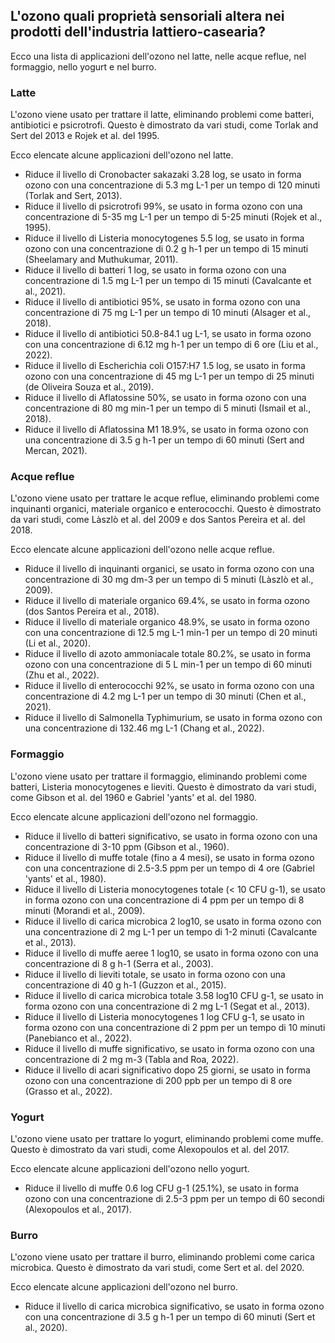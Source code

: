 ## L'ozono quali proprietà sensoriali altera nei prodotti dell'industria lattiero-casearia?

Ecco una lista di applicazioni dell'ozono nel latte, nelle acque reflue, nel formaggio, nello yogurt e nel burro.

### Latte

L'ozono viene usato per trattare il latte, eliminando problemi come batteri, antibiotici e psicrotrofi. Questo è dimostrato da vari studi, come Torlak and Sert del 2013 e Rojek et al. del 1995.

Ecco elencate alcune applicazioni dell'ozono nel latte.

- Riduce il livello di Cronobacter sakazaki 3.28 log, se usato in forma ozono con una concentrazione di 5.3 mg L-1 per un tempo di 120 minuti (Torlak and Sert, 2013).
- Riduce il livello di psicrotrofi 99%, se usato in forma ozono con una concentrazione di 5-35 mg L-1 per un tempo di 5-25 minuti (Rojek et al., 1995).
- Riduce il livello di Listeria monocytogenes 5.5 log, se usato in forma ozono con una concentrazione di 0.2 g h-1 per un tempo di 15 minuti (Sheelamary and Muthukumar, 2011).
- Riduce il livello di batteri 1 log, se usato in forma ozono con una concentrazione di 1.5 mg L-1 per un tempo di 15 minuti (Cavalcante et al., 2021).
- Riduce il livello di antibiotici 95%, se usato in forma ozono con una concentrazione di 75 mg L-1 per un tempo di 10 minuti (Alsager et al., 2018).
- Riduce il livello di antibiotici 50.8-84.1 ug L-1, se usato in forma ozono con una concentrazione di 6.12 mg h-1 per un tempo di 6 ore (Liu et al., 2022).
- Riduce il livello di Escherichia coli O157:H7 1.5 log, se usato in forma ozono con una concentrazione di 45 mg L-1 per un tempo di 25 minuti (de Oliveira Souza et al., 2019).
- Riduce il livello di Aflatossine 50%, se usato in forma ozono con una concentrazione di 80 mg min-1 per un tempo di 5 minuti (Ismail et al., 2018).
- Riduce il livello di Aflatossina M1 18.9%, se usato in forma ozono con una concentrazione di 3.5 g h-1 per un tempo di 60 minuti (Sert and Mercan, 2021).

### Acque reflue

L'ozono viene usato per trattare le acque reflue, eliminando problemi come inquinanti organici, materiale organico e enterococchi. Questo è dimostrato da vari studi, come Làszlò et al. del 2009 e dos Santos Pereira et al. del 2018.

Ecco elencate alcune applicazioni dell'ozono nelle acque reflue.

- Riduce il livello di inquinanti organici, se usato in forma ozono con una concentrazione di 30 mg dm-3 per un tempo di 5 minuti (Làszlò et al., 2009).
- Riduce il livello di materiale organico 69.4%, se usato in forma ozono (dos Santos Pereira et al., 2018).
- Riduce il livello di materiale organico 48.9%, se usato in forma ozono con una concentrazione di 12.5 mg L-1 min-1 per un tempo di 20 minuti (Li et al., 2020).
- Riduce il livello di azoto ammoniacale totale 80.2%, se usato in forma ozono con una concentrazione di 5 L min-1 per un tempo di 60 minuti (Zhu et al., 2022).
- Riduce il livello di enterococchi 92%, se usato in forma ozono con una concentrazione di 4.2 mg L-1 per un tempo di 30 minuti (Chen et al., 2021).
- Riduce il livello di Salmonella Typhimurium, se usato in forma ozono con una concentrazione di 132.46 mg L-1 (Chang et al., 2022).

### Formaggio

L'ozono viene usato per trattare il formaggio, eliminando problemi come batteri, Listeria monocytogenes e lieviti. Questo è dimostrato da vari studi, come Gibson et al. del 1960 e Gabriel 'yants' et al. del 1980.

Ecco elencate alcune applicazioni dell'ozono nel formaggio.

- Riduce il livello di batteri significativo, se usato in forma ozono con una concentrazione di 3-10 ppm (Gibson et al., 1960).
- Riduce il livello di muffe totale (fino a 4 mesi), se usato in forma ozono con una concentrazione di 2.5-3.5 ppm per un tempo di 4 ore (Gabriel 'yants' et al., 1980).
- Riduce il livello di Listeria monocytogenes totale (< 10 CFU g-1), se usato in forma ozono con una concentrazione di 4 ppm per un tempo di 8 minuti (Morandi et al., 2009).
- Riduce il livello di carica microbica 2 log10, se usato in forma ozono con una concentrazione di 2 mg L-1 per un tempo di 1-2 minuti (Cavalcante et al., 2013).
- Riduce il livello di muffe aeree 1 log10, se usato in forma ozono con una concentrazione di 8 g h-1 (Serra et al., 2003).
- Riduce il livello di lieviti totale, se usato in forma ozono con una concentrazione di 40 g h-1 (Guzzon et al., 2015).
- Riduce il livello di carica microbica totale 3.58 log10 CFU g-1, se usato in forma ozono con una concentrazione di 2 mg L-1 (Segat et al., 2013).
- Riduce il livello di Listeria monocytogenes 1 log CFU g-1, se usato in forma ozono con una concentrazione di 2 ppm per un tempo di 10 minuti (Panebianco et al., 2022).
- Riduce il livello di muffe significativo, se usato in forma ozono con una concentrazione di 2 mg m-3 (Tabla and Roa, 2022).
- Riduce il livello di acari significativo dopo 25 giorni, se usato in forma ozono con una concentrazione di 200 ppb per un tempo di 8 ore (Grasso et al., 2022).

### Yogurt

L'ozono viene usato per trattare lo yogurt, eliminando problemi come muffe. Questo è dimostrato da vari studi, come Alexopoulos et al. del 2017.

Ecco elencate alcune applicazioni dell'ozono nello yogurt.

- Riduce il livello di muffe 0.6 log CFU g-1 (25.1%), se usato in forma ozono con una concentrazione di 2.5-3 ppm per un tempo di 60 secondi (Alexopoulos et al., 2017).

### Burro

L'ozono viene usato per trattare il burro, eliminando problemi come carica microbica. Questo è dimostrato da vari studi, come Sert et al. del 2020.

Ecco elencate alcune applicazioni dell'ozono nel burro.

- Riduce il livello di carica microbica significativo, se usato in forma ozono con una concentrazione di 3.5 g h-1 per un tempo di 60 minuti (Sert et al., 2020).

